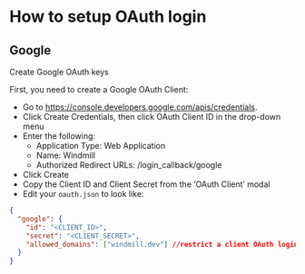 # How to setup OAuth login

## Google

Create Google OAuth keys

First, you need to create a Google OAuth Client:

- Go to https://console.developers.google.com/apis/credentials.
- Click Create Credentials, then click OAuth Client ID in the drop-down menu
- Enter the following:
    - Application Type: Web Application
    - Name: Windmill
    - Authorized Redirect URLs: <instance>/login_callback/google
- Click Create
- Copy the Client ID and Client Secret from the ‘OAuth Client’ modal
- Edit your `oauth.json` to look like:

```json
{
  "google": {
    "id": "<CLIENT_ID>",
    "secret": "<CLIENT_SECRET>",
    "allowed_domains": ["windmill.dev"] //restrict a client OAuth login to some domains
  }
}
```


